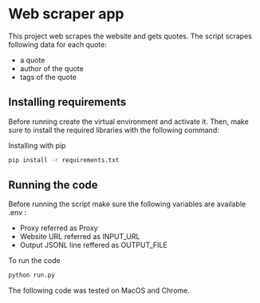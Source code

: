 
# Web scraper app
This project web scrapes the website and gets quotes. The script scrapes following data for each quote: 
* a quote 
* author of the quote
* tags of the quote


## Installing requirements 
Before running create the virtual environment and activate it. 
Then, make sure to install the required libraries with the following command:

Installing with pip
```bash
pip install -r requirements.txt
```

## Running the code
Before running the script make sure the following variables are available .env : 
* Proxy referred as Proxy
* Website URL referred as INPUT_URL
* Output JSONL line reffered as OUTPUT_FILE


To run the code 
```bash
python run.py
```

The following code was tested on MacOS and Chrome. 